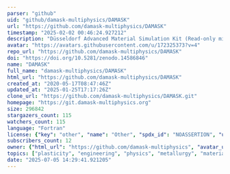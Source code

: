 ```yaml
---
parser: "github"
uid: "github/damask-multiphysics/DAMASK"
url: "https://github.com/damask-multiphysics/DAMASK"
timestamp: "2025-02-02 00:46:24.927212"
description: "Düsseldorf Advanced Material Simulation Kit (Read-only mirror)"
avatar: "https://avatars.githubusercontent.com/u/172325373?v=4"
repo_url: "https://github.com/damask-multiphysics/DAMASK"
doi: "https://doi.org/10.5281/zenodo.14586846"
name: "DAMASK"
full_name: "damask-multiphysics/DAMASK"
html_url: "https://github.com/damask-multiphysics/DAMASK"
created_at: "2020-05-17T08:47:46Z"
updated_at: "2025-01-25T17:17:26Z"
clone_url: "https://github.com/damask-multiphysics/DAMASK.git"
homepage: "https://git.damask-multiphysics.org"
size: 296842
stargazers_count: 115
watchers_count: 115
language: "Fortran"
license: {"key": "other", "name": "Other", "spdx_id": "NOASSERTION", "url": null, "node_id": "MDc6TGljZW5zZTA="}
subscribers_count: 12
owner: {"html_url": "https://github.com/damask-multiphysics", "avatar_url": "https://avatars.githubusercontent.com/u/172325373?v=4", "login": "damask-multiphysics", "type": "Organization"}
topics: ["plasticity", "engineering", "physics", "metallurgy", "materials-science", "crystal-plasticity", "materials", "science", "multi-physics", "material", "simulation"]
date: "2025-07-05 14:29:41.921205"
---
```

